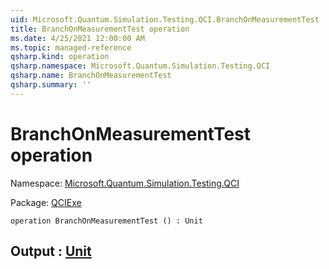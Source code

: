 ```yaml
---
uid: Microsoft.Quantum.Simulation.Testing.QCI.BranchOnMeasurementTest
title: BranchOnMeasurementTest operation
ms.date: 4/25/2021 12:00:00 AM
ms.topic: managed-reference
qsharp.kind: operation
qsharp.namespace: Microsoft.Quantum.Simulation.Testing.QCI
qsharp.name: BranchOnMeasurementTest
qsharp.summary: ''
---
```


# BranchOnMeasurementTest operation

Namespace: [Microsoft.Quantum.Simulation.Testing.QCI](xref:Microsoft.Quantum.Simulation.Testing.QCI)

Package: [QCIExe](https://nuget.org/packages/QCIExe)




```qsharp
operation BranchOnMeasurementTest () : Unit
```


## Output : [Unit](xref:microsoft.quantum.qsharp.valueliterals#unit-literal)

